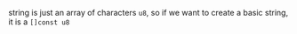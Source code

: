 string is just an array of characters `u8`, so if we want to create a basic string, it is a `[]const u8`